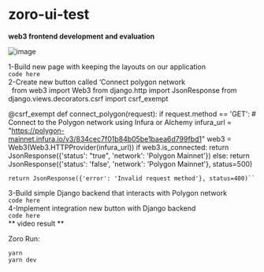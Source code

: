 # zoro-ui-test

**web3 frontend development and evaluation**


![image](https://github.com/user-attachments/assets/38a6a653-72e9-4bf3-926f-570941126c78)


1-Build new page with keeping the layouts on our application\
`code here`\
2-Create new button called ‘Connect polygon network\
` `from web3 import Web3
from django.http import JsonResponse
from django.views.decorators.csrf import csrf_exempt

@csrf_exempt
def connect_polygon(request):
    if request.method == 'GET':
        # Connect to the Polygon network using Infura or Alchemy
        infura_url = "https://polygon-mainnet.infura.io/v3/834cec7f01b84b05be1baea6d799fbd1"
        web3 = Web3(Web3.HTTPProvider(infura_url))
        if web3.is_connected:
            return JsonResponse({'status': "true", 'network': 'Polygon Mainnet'})
        else:
            return JsonResponse({'status': 'false', 'network': 'Polygon Mainnet'}, status=500)

    return JsonResponse({'error': 'Invalid request method'}, status=400)`` 
3-Build simple Django backend that interacts with Polygon network\
`code here`\
4-Implement integration new button with Django backend\
`code here`\
** video   result **


Zoro Run:

    yarn
    yarn dev
